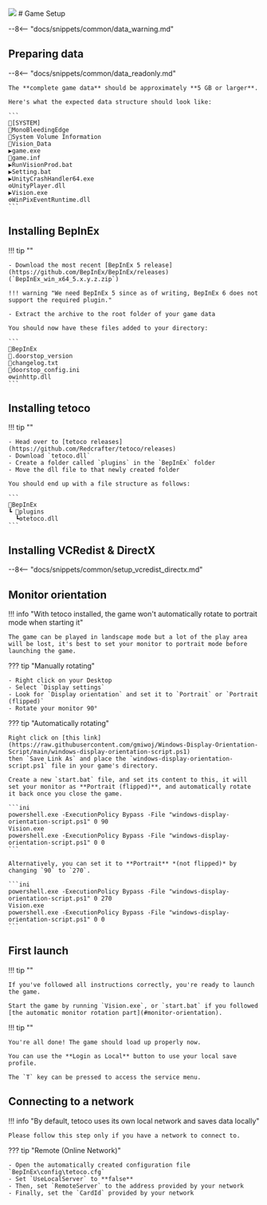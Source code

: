 <img class="header-logo" src="/img/taito/tetoteconnect/logo.webp">
# Game Setup

--8<-- "docs/snippets/common/data_warning.md"

## Preparing data

--8<-- "docs/snippets/common/data_readonly.md"

    The **complete game data** should be approximately **5 GB or larger**.

    Here's what the expected data structure should look like: 

    ```
    📂[SYSTEM]
    📂MonoBleedingEdge
    📂System Volume Information
    📂Vision_Data
    ▶️game.exe
    📄game.inf
    ▶️RunVisionProd.bat
    ▶️Setting.bat
    ▶️UnityCrashHandler64.exe
    ⚙️UnityPlayer.dll
    ▶️Vision.exe
    ⚙️WinPixEventRuntime.dll
    ```

## Installing BepInEx

!!! tip ""

    - Download the most recent [BepInEx 5 release](https://github.com/BepInEx/BepInEx/releases) (`BepInEx_win_x64_5.x.y.z.zip`)

    !!! warning "We need BepInEx 5 since as of writing, BepInEx 6 does not support the required plugin."

    - Extract the archive to the root folder of your game data

    You should now have these files added to your directory:

    ```
    📂BepInEx
    📄.doorstop_version
    📄changelog.txt
    📝doorstop_config.ini
    ⚙️winhttp.dll
    ```

## Installing tetoco

!!! tip ""

    - Head over to [tetoco releases](https://github.com/Redcrafter/tetoco/releases)
    - Download `tetoco.dll`
    - Create a folder called `plugins` in the `BepInEx` folder
    - Move the dll file to that newly created folder

    You should end up with a file structure as follows:

    ```
    📂BepInEx
    ┗ 📂plugins
      ┗⚙️tetoco.dll
    ```

## Installing VCRedist & DirectX

--8<-- "docs/snippets/common/setup_vcredist_directx.md"

## Monitor orientation

!!! info "With tetoco installed, the game won't automatically rotate to portrait mode when starting it"

    The game can be played in landscape mode but a lot of the play area will be lost, it's best to set your monitor to portrait mode before launching the game.

??? tip "Manually rotating"

    - Right click on your Desktop
    - Select `Display settings`
    - Look for `Display orientation` and set it to `Portrait` or `Portrait (flipped)`
    - Rotate your monitor 90°

??? tip "Automatically rotating"

    Right click on [this link](https://raw.githubusercontent.com/gmiwoj/Windows-Display-Orientation-Script/main/windows-display-orientation-script.ps1)
    then `Save Link As` and place the `windows-display-orientation-script.ps1` file in your game's directory.

    Create a new `start.bat` file, and set its content to this, it will set your monitor as **Portrait (flipped)**, and automatically rotate it back once you close the game.
    
    ```ini
    powershell.exe -ExecutionPolicy Bypass -File "windows-display-orientation-script.ps1" 0 90
    Vision.exe
    powershell.exe -ExecutionPolicy Bypass -File "windows-display-orientation-script.ps1" 0 0
    ```

    Alternatively, you can set it to **Portrait** *(not flipped)* by changing `90` to `270`.

    ```ini
    powershell.exe -ExecutionPolicy Bypass -File "windows-display-orientation-script.ps1" 0 270
    Vision.exe
    powershell.exe -ExecutionPolicy Bypass -File "windows-display-orientation-script.ps1" 0 0
    ```

## First launch

!!! tip ""

    If you've followed all instructions correctly, you're ready to launch the game.

    Start the game by running `Vision.exe`, or `start.bat` if you followed [the automatic monitor rotation part](#monitor-orientation).

!!! tip ""

    You're all done! The game should load up properly now.

    You can use the **Login as Local** button to use your local save profile. 

    The `T` key can be pressed to access the service menu.

## Connecting to a network

!!! info "By default, tetoco uses its own local network and saves data locally"

    Please follow this step only if you have a network to connect to.

??? tip "Remote (Online Network)"

    - Open the automatically created configuration file `BepInEx\config\tetoco.cfg`
    - Set `UseLocalServer` to **false**
    - Then, set `RemoteServer` to the address provided by your network
    - Finally, set the `CardId` provided by your network
